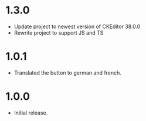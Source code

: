 # 1.3.0
  - Update project to newest version of CKEditor 38.0.0
  - Rewrite project to support JS and TS

# 1.0.1
  - Translated the button to german and french.
  
# 1.0.0
  - Initial release.
